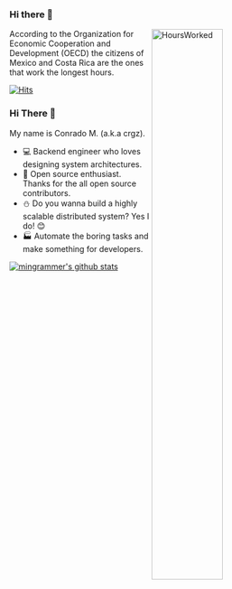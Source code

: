 ### Hi there 👋


[<img alt="HoursWorked" width="50%" align="right" src="https://news.co.cr/wp-content/uploads/2017/02/HoursWorked.png"/>](https://news.co.cr/wp-content/uploads/2017/02/HoursWorked.png)

According to the Organization for Economic Cooperation and Development (OECD) the citizens of Mexico and Costa Rica are the ones that work the longest hours.

<!--
**crgz/crgz** is a ✨ _special_ ✨ repository because its `README.md` (this file) appears on your GitHub profile.

Here are some ideas to get you started:

- 🔭 I’m currently working on ...
- 🌱 I’m currently learning ...
- 👯 I’m looking to collaborate on ...
- 🤔 I’m looking for help with ...
- 💬 Ask me about ...
- 📫 How to reach me: ...
- 😄 Pronouns: ...
- ⚡ Fun fact: ...
-->

[![Hits](https://hits.seeyoufarm.com/api/count/incr/badge.svg?url=https%3A%2F%2Fgithub.com%2Fmingrammer)](https://hits.seeyoufarm.com)

### Hi There 👋

My name is Conrado M. (a.k.a crgz).

- :computer: Backend engineer who loves designing system architectures.
- :gift: Open source enthusiast. Thanks for the all open source contributors.
- :snowman: Do you wanna build a highly scalable distributed system? Yes I do! :blush:
- :factory: Automate the boring tasks and make something for developers.

[![mingrammer's github stats](https://github-readme-stats.vercel.app/api?username=crgz&count_private=true&show_icons=true)](https://github.com/anuraghazra/github-readme-stats)
